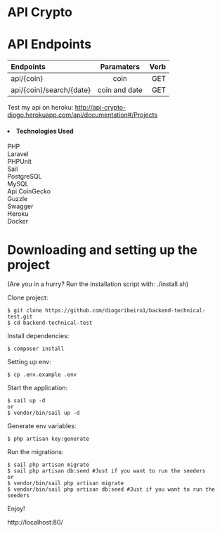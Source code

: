 # API Crypto

# API Endpoints

|   Endpoints   |  Paramaters  |    Verb    |
| :---         |     :---:      |          ---: |
| api/{coin}   | coin     | GET    |
| api/{coin)/search/{date}     | coin and date       | GET    |

Test my api on heroku:
    http://api-crypto-diogo.herokuapp.com/api/documentation#/Projects

    

<h4><li>Technologies Used</li></h4>
    PHP<br>
    Laravel<br>
    PHPUnit<br>
    Sail<br>
    PostgreSQL<br>
    MySQL<br>
    Api CoinGecko<br>
    Guzzle<br>
    Swagger<br>
    Heroku<br>
    Docker<br>

# Downloading and setting up the project

(Are you in a hurry? Run the installation script with: ./install.sh)

Clone project:

    $ git clone https://github.com/diogoribeiro1/backend-technical-test.git
    $ cd backend-technical-test

Install dependencies:

    $ composer install

Setting up env:

    $ cp .env.example .env

Start the application:

    $ sail up -d
    or
    $ vendor/bin/sail up -d 

Generate env variables:

    $ php artisan key:generate

Run the migrations:

    $ sail php artisan migrate
    $ sail php artisan db:seed #Just if you want to run the seeders
    or
    $ vendor/bin/sail php artisan migrate
    $ vendor/bin/sail php artisan db:seed #Just if you want to run the seeders

Enjoy!

http://localhost:80/
